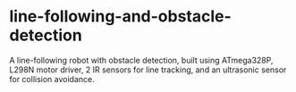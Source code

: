 # line-following-and-obstacle-detection
A line-following robot with obstacle detection, built using ATmega328P, L298N motor driver, 2 IR sensors for line tracking, and an ultrasonic sensor for collision avoidance.
